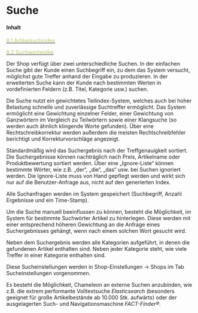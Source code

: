 # Suche

#### Inhalt

[<span style="color:#B7C66E">8.1 Artikelsuchindex</span>](artikelsuchindex.md)

[<span style="color:#B7C66E">8.2 Suchwortwolke</span>](suchwortwolke.md)

Der Shop verfügt über zwei unterschiedliche Suchen. In der einfachen Suche gibt der Kunde einen Suchbegriff ein, zu dem das System versucht, möglichst gute Treffer anhand der Eingabe zu produzieren. In der erweiterten Suche kann der Kunde nach bestimmten Werten in vordefinierten Feldern (z.B. Titel, Kategorie usw.) suchen.

Die Suche nutzt ein gewichtetes Teilindex-System, welches auch bei hoher Belastung  schnelle und zuverlässige Suchtreffer ermöglicht. Das System ermöglicht eine Gewichtung einzelner Felder, einer Gewichtung von Ganzwörtern im Vergleich zu Teilwörtern sowie einer Klangsuche (so werden auch ähnlich klingende Worte gefunden). Über eine Rechtschreibkorrektur werden außerdem die meisten Rechtschreibfehler berichtigt und Korrekturvorschläge angezeigt.

Standardmäßig wird das Suchergebnis nach der Treffgenauigkeit sortiert. Die Suchergebnisse können nachträglich nach Preis, Artikelname oder Produktbewertung sortiert werden.
Über eine „Ignore-Liste“ können bestimmte Wörter, wie z.B. „der“, „die“, „das“ usw. bei Suchen ignoriert werden. Die Ignore-Liste muss von Hand gepflegt werden und wirkt sich nur auf die Benutzer-Anfrage aus, nicht auf den generierten Index.

Alle Suchanfragen werden im System gespeichert (Suchbegriff, Anzahl Ergebnisse und ein Time-Stamp). 

Um die Suche manuell beeinflussen zu können, besteht die Möglichkeit, im System für bestimmte Suchwörter Artikel zu hinterlegen. Diese werden mit einer entsprechend höheren Gewichtung an die Anfrage eines Suchergebnisses gehängt, wenn nach einem solchen Wort gesucht wird.

Neben dem Suchergebnis werden alle Kategorien aufgeführt, in denen die gefundenen Artikel enthalten sind. Neben jeder Kategorie steht, wie viele Treffer in einer Kategorie enthalten sind.

Diese Sucheinstellungen werden in Shop-Einstellungen → Shops im Tab Sucheinstellungen vorgenommen.

Es besteht die Möglichkeit, Chameleon an externe Suchen anzubinden, wie z.B. die extrem performante Volltextsuche *Elasticsearch* (besonders geeignet für große Artikelbestände ab 10.000 Stk. aufwärts) oder der ausgelagerten Such- und Navigationsmaschine *FACT-Finder®*.



